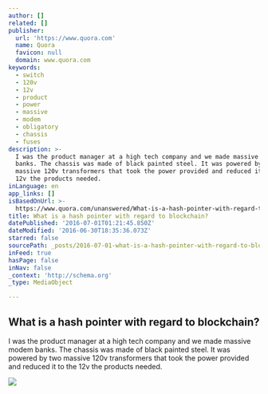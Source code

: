 ```yaml
---
author: []
related: []
publisher:
  url: 'https://www.quora.com'
  name: Quora
  favicon: null
  domain: www.quora.com
keywords:
  - switch
  - 120v
  - 12v
  - product
  - power
  - massive
  - modem
  - obligatory
  - chassis
  - fuses
description: >-
  I was the product manager at a high tech company and we made massive modem
  banks. The chassis was made of black painted steel. It was powered by two
  massive 120v transformers that took the power provided and reduced it to the
  12v the products needed.
inLanguage: en
app_links: []
isBasedOnUrl: >-
  https://www.quora.com/unanswered/What-is-a-hash-pointer-with-regard-to-blockchain
title: What is a hash pointer with regard to blockchain?
datePublished: '2016-07-01T01:21:45.850Z'
dateModified: '2016-06-30T18:35:36.073Z'
starred: false
sourcePath: _posts/2016-07-01-what-is-a-hash-pointer-with-regard-to-blockchain.md
inFeed: true
hasPage: false
inNav: false
_context: 'http://schema.org'
_type: MediaObject

---
```

<article style=""><h1>What is a hash pointer with regard to blockchain?</h1><p>I was the product manager at a high tech company and we made massive modem banks. The chassis was made of black painted steel. It was powered by two massive 120v transformers that took the power provided and reduced it to the 12v the products needed.</p><img src="https://qsf.ec.quoracdn.net/-images.new_grid.fb_share_default.pnge6dde9cfa6e03c43.png" /></article>
